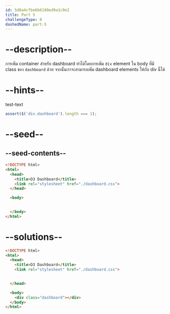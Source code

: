 ```yaml
---
id: 5d8a4cfbe6b6180ed9a1c9e2
title: Part 5
challengeType: 0
dashedName: part-5
---
```


# --description--

การเพิ่ม container สำหรับ dashboard ทำได้โดยการเพิ่ม `div` element ใน body ที่มี class ของ `dashboard` ด้วย
จากนั้นเราจะสามารถเพิ่ม dashboard elements ให้กับ div นี้ได้

# --hints--

test-text

```js
assert($('div.dashboard').length === 1);
```

# --seed--

## --seed-contents--

```html
<!DOCTYPE html>
<html>
  <head>
    <title>D3 Dashboard</title>
    <link rel="stylesheet" href="./dashboard.css">
  </head>

  <body>

  
  </body>
</html>
```

# --solutions--

```html
<!DOCTYPE html>
<html>
  <head>
    <title>D3 Dashboard</title>
    <link rel="stylesheet" href="./dashboard.css">

    
  </head>

  <body>
    <div class="dashboard"></div>
  </body>
</html>
```
